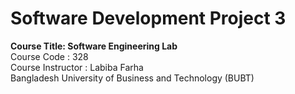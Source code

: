 # Software Development Project 3
<b>Course Title: Software Engineering Lab</b> <br>
Course Code : 328 <br>
Course Instructor : Labiba Farha <br> 
Bangladesh University of Business and Technology (BUBT) <br>
